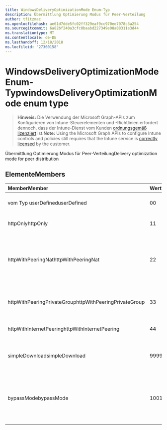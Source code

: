 ```yaml
---
title: WindowsDeliveryOptimizationMode Enum-Typ
description: Übermittlung Optimierung Modus für Peer-Verteilung
author: tfitzmac
ms.openlocfilehash: ae61d7dde5fc02ff329eaf9cc970ee7078c3a254
ms.sourcegitcommit: 6a82bf240a3cfc0baabd227349e08a08311e3d44
ms.translationtype: MT
ms.contentlocale: de-DE
ms.lasthandoff: 12/18/2018
ms.locfileid: "27360158"
---
```

# <a name="windowsdeliveryoptimizationmode-enum-type"></a><span data-ttu-id="ea469-103">WindowsDeliveryOptimizationMode Enum-Typ</span><span class="sxs-lookup"><span data-stu-id="ea469-103">windowsDeliveryOptimizationMode enum type</span></span>

> <span data-ttu-id="ea469-104">**Hinweis:** Die Verwendung der Microsoft Graph-APIs zum Konfigurieren von Intune-Steuerelementen und -Richtlinien erfordert dennoch, dass der Intune-Dienst vom Kunden [ordnungsgemäß lizenziert](https://go.microsoft.com/fwlink/?linkid=839381) ist.</span><span class="sxs-lookup"><span data-stu-id="ea469-104">**Note:** Using the Microsoft Graph APIs to configure Intune controls and policies still requires that the Intune service is [correctly licensed](https://go.microsoft.com/fwlink/?linkid=839381) by the customer.</span></span>

<span data-ttu-id="ea469-105">Übermittlung Optimierung Modus für Peer-Verteilung</span><span class="sxs-lookup"><span data-stu-id="ea469-105">Delivery optimization mode for peer distribution</span></span>
## <a name="members"></a><span data-ttu-id="ea469-106">Elemente</span><span class="sxs-lookup"><span data-stu-id="ea469-106">Members</span></span>
|<span data-ttu-id="ea469-107">Member</span><span class="sxs-lookup"><span data-stu-id="ea469-107">Member</span></span>|<span data-ttu-id="ea469-108">Wert</span><span class="sxs-lookup"><span data-stu-id="ea469-108">Value</span></span>|<span data-ttu-id="ea469-109">Beschreibung</span><span class="sxs-lookup"><span data-stu-id="ea469-109">Description</span></span>|
|:---|:---|:---|
|<span data-ttu-id="ea469-110">vom Typ userDefined</span><span class="sxs-lookup"><span data-stu-id="ea469-110">userDefined</span></span>|<span data-ttu-id="ea469-111">0</span><span class="sxs-lookup"><span data-stu-id="ea469-111">0</span></span>|<span data-ttu-id="ea469-112">Ermöglicht es dem Benutzer festgelegt.</span><span class="sxs-lookup"><span data-stu-id="ea469-112">Allow the user to set.</span></span>|
|<span data-ttu-id="ea469-113">httpOnly</span><span class="sxs-lookup"><span data-stu-id="ea469-113">httpOnly</span></span>|<span data-ttu-id="ea469-114">1</span><span class="sxs-lookup"><span data-stu-id="ea469-114">1</span></span>|<span data-ttu-id="ea469-115">Nur HTTP keine peering</span><span class="sxs-lookup"><span data-stu-id="ea469-115">HTTP only, no peering</span></span>|
|<span data-ttu-id="ea469-116">httpWithPeeringNat</span><span class="sxs-lookup"><span data-stu-id="ea469-116">httpWithPeeringNat</span></span>|<span data-ttu-id="ea469-117">2</span><span class="sxs-lookup"><span data-stu-id="ea469-117">2</span></span>|<span data-ttu-id="ea469-118">OS Standard – gemischt Http mit hinter den gleichen Network Address Translation peering</span><span class="sxs-lookup"><span data-stu-id="ea469-118">OS default – Http blended with peering behind the same network address translator</span></span>|
|<span data-ttu-id="ea469-119">httpWithPeeringPrivateGroup</span><span class="sxs-lookup"><span data-stu-id="ea469-119">httpWithPeeringPrivateGroup</span></span>|<span data-ttu-id="ea469-120">3</span><span class="sxs-lookup"><span data-stu-id="ea469-120">3</span></span>|<span data-ttu-id="ea469-121">HTTP mit über eine private Gruppe peering gemischt</span><span class="sxs-lookup"><span data-stu-id="ea469-121">HTTP blended with peering across a private group</span></span>|
|<span data-ttu-id="ea469-122">httpWithInternetPeering</span><span class="sxs-lookup"><span data-stu-id="ea469-122">httpWithInternetPeering</span></span>|<span data-ttu-id="ea469-123">4</span><span class="sxs-lookup"><span data-stu-id="ea469-123">4</span></span>|<span data-ttu-id="ea469-124">HTTP mit Internet peering gemischt</span><span class="sxs-lookup"><span data-stu-id="ea469-124">HTTP blended with Internet peering</span></span>|
|<span data-ttu-id="ea469-125">simpleDownload</span><span class="sxs-lookup"><span data-stu-id="ea469-125">simpleDownload</span></span>|<span data-ttu-id="ea469-126">99</span><span class="sxs-lookup"><span data-stu-id="ea469-126">99</span></span>|<span data-ttu-id="ea469-127">Einfacher Downloadmodus mit keine peering</span><span class="sxs-lookup"><span data-stu-id="ea469-127">Simple download mode with no peering</span></span>|
|<span data-ttu-id="ea469-128">bypassMode</span><span class="sxs-lookup"><span data-stu-id="ea469-128">bypassMode</span></span>|<span data-ttu-id="ea469-129">100</span><span class="sxs-lookup"><span data-stu-id="ea469-129">100</span></span>|<span data-ttu-id="ea469-130">Umgehen Sie Modus.</span><span class="sxs-lookup"><span data-stu-id="ea469-130">Bypass mode.</span></span> <span data-ttu-id="ea469-131">Keine verwenden Sie Übermittlung Optimierung und verwenden Sie stattdessen BITS</span><span class="sxs-lookup"><span data-stu-id="ea469-131">Do not use Delivery Optimization and use BITS instead</span></span>|



